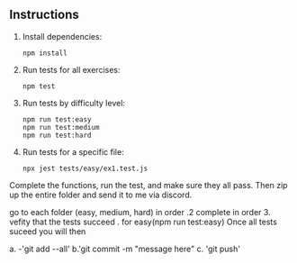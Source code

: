## Instructions

1. Install dependencies:
   ```
   npm install
   ```

2. Run tests for all exercises:
   ```
   npm test
   ```

3. Run tests by difficulty level:
   ```
   npm run test:easy
   npm run test:medium
   npm run test:hard
   ```

4. Run tests for a specific file:
   ```
   npx jest tests/easy/ex1.test.js
   ```

Complete the functions, run the test, and make sure they all pass. Then zip up the entire folder and send it to me via discord.



go to each folder (easy, medium, hard) in order
.2 complete in order
3. vefity that the tests succeed . for easy(npm run test:easy)
Once all tests suceed you will then

a. -'git add --all'
b.'git commit -m "message here"
c. 'git push'